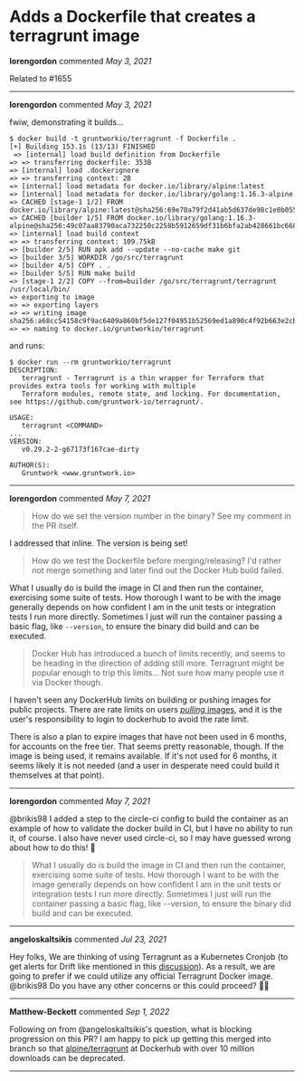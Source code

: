 # Adds a Dockerfile that creates a terragrunt image

**lorengordon** commented *May 3, 2021*

Related to #1655 
<br />
***


**lorengordon** commented *May 3, 2021*

fwiw, demonstrating it builds...

```
$ docker build -t gruntworkio/terragrunt -f Dockerfile .
[+] Building 153.1s (13/13) FINISHED
 => [internal] load build definition from Dockerfile
=> => transferring dockerfile: 353B
=> [internal] load .dockerignore
=> => transferring context: 2B
=> [internal] load metadata for docker.io/library/alpine:latest
=> [internal] load metadata for docker.io/library/golang:1.16.3-alpine
=> CACHED [stage-1 1/2] FROM docker.io/library/alpine:latest@sha256:69e70a79f2d41ab5d637de98c1e0b055206ba40a8145e7bddb55ccc04e13cf8f
=> CACHED [builder 1/5] FROM docker.io/library/golang:1.16.3-alpine@sha256:49c07aa83790aca732250c2258b5912659df31b6bfa2ab428661bc66833769e1
=> [internal] load build context
=> => transferring context: 109.75kB
=> [builder 2/5] RUN apk add --update --no-cache make git
=> [builder 3/5] WORKDIR /go/src/terragrunt
=> [builder 4/5] COPY . .
=> [builder 5/5] RUN make build
=> [stage-1 2/2] COPY --from=builder /go/src/terragrunt/terragrunt /usr/local/bin/
=> exporting to image
=> => exporting layers
=> => writing image sha256:a68cc54158c9f9ac6409a860bf5de127f04951b52569ed1a890c4f92b663e2cb
=> => naming to docker.io/gruntworkio/terragrunt
```

and runs:

```
$ docker run --rm gruntworkio/terragrunt
DESCRIPTION:
   terragrunt - Terragrunt is a thin wrapper for Terraform that provides extra tools for working with multiple
   Terraform modules, remote state, and locking. For documentation, see https://github.com/gruntwork-io/terragrunt/.

USAGE:
   terragrunt <COMMAND>
...
VERSION:
   v0.29.2-2-g67173f167cae-dirty

AUTHOR(S):
   Gruntwork <www.gruntwork.io>
```
***

**lorengordon** commented *May 7, 2021*

> How do we set the version number in the binary? See my comment in the PR itself.

I addressed that inline. The version is being set!

> How do we test the Dockerfile before merging/releasing? I'd rather not merge something and later find out the Docker Hub build failed.

What I usually do is build the image in CI and then run the container, exercising some suite of tests. How thorough I want to be with the image generally depends on how confident I am in the unit tests or integration tests I run more directly. Sometimes I just will run the container passing a basic flag, like `--version`, to ensure the binary did build and can be executed.

> Docker Hub has introduced a bunch of limits recently, and seems to be heading in the direction of adding still more. Terragrunt might be popular enough to trip this limits... Not sure how many people use it via Docker though.

I haven't seen any DockerHub limits on building or pushing images for public projects. There are rate limits on users [_pulling_ images](https://docs.docker.com/docker-hub/download-rate-limit/), and it is the user's responsibility to login to dockerhub to avoid the rate limit.

There is also a plan to expire images that have not been used in 6 months, for accounts on the free tier. That seems pretty reasonable, though. If the image is being used, it remains available. If it's not used for 6 months, it seems likely it is not needed (and a user in desperate need could build it themselves at that point).

***

**lorengordon** commented *May 7, 2021*

@brikis98 I added a step to the circle-ci config to build the container as an example of how to validate the docker build in CI, but I have no ability to run it, of course. I also have never used circle-ci, so I may have guessed wrong about how to do this! 😬 

> What I usually do is build the image in CI and then run the container, exercising some suite of tests. How thorough I want to be with the image generally depends on how confident I am in the unit tests or integration tests I run more directly. Sometimes I just will run the container passing a basic flag, like --version, to ensure the binary did build and can be executed.
***

**angeloskaltsikis** commented *Jul 23, 2021*

Hey folks,
We are thinking of using Terragrunt as a Kubernetes Cronjob (to get alerts for Drift like mentioned in this [discussion](https://github.com/gruntwork-io/terragrunt/issues/1166#issuecomment-742532815)).
As a result, we are going to prefer if we could utilize any official Terragrunt Docker image.
@brikis98 Do you have any other concerns or this could proceed? 🙏🏽 
***

**Matthew-Beckett** commented *Sep 1, 2022*

Following on from @angeloskaltsikis's question, what is blocking progression on this PR? I am happy to pick up getting this merged into branch so that [alpine/terragrunt](https://hub.docker.com/r/alpine/terragrunt) at Dockerhub with over 10 million downloads can be deprecated.
***

